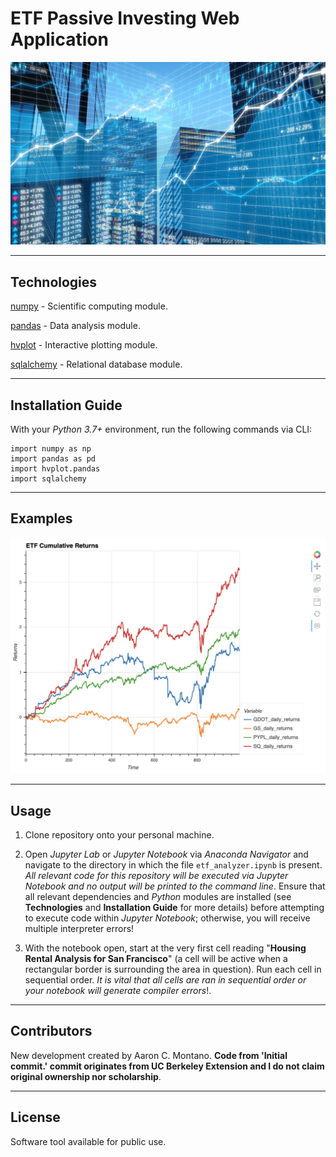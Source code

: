 # ETF Passive Investing Web Application

![ETF](./Images/stock_market.jpg)

---

## Technologies

[numpy](https://numpy.org/) - Scientific computing module.

[pandas](https://pandas.pydata.org/) - Data analysis module.

[hvplot](https://pypi.org/project/hvplot/) - Interactive plotting module.

[sqlalchemy](https://www.sqlalchemy.org/) - Relational database module.

---

## Installation Guide

With your _Python 3.7+_ environment, run the following commands via CLI:

```
import numpy as np
import pandas as pd
import hvplot.pandas
import sqlalchemy
```

---

## Examples

![ETF Plot](./Images/etf_plot.png)

---

## Usage

1. Clone repository onto your personal machine. 

2. Open _Jupyter Lab_ or _Jupyter Notebook_ via _Anaconda Navigator_ and navigate to the directory in which the file `etf_analyzer.ipynb` is present. _All relevant code for this repository will be executed via Jupyter Notebook and no output will be printed to the command line_. Ensure that all relevant dependencies and _Python_ modules are installed (see __Technologies__ and __Installation Guide__ for more details) before attempting to execute code within _Jupyter Notebook_; otherwise, you will receive multiple interpreter errors! 

3. With the notebook open, start at the very first cell reading "__Housing Rental Analysis for San Francisco__" (a cell will be active when a rectangular border is surrounding the area in question). Run each cell in sequential order. _It is vital that all cells are ran in sequential order or your notebook will generate compiler errors_!. 

---

## Contributors

New development created by Aaron C. Montano. **Code from 'Initial commit.' commit originates from UC Berkeley Extension and I do not claim original ownership nor scholarship**.

---

## License

Software tool available for public use. 
